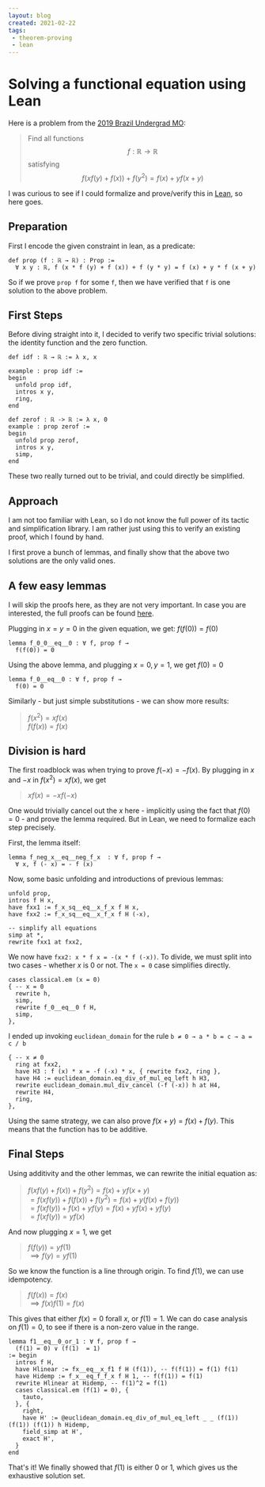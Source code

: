 ```yaml
---
layout: blog
created: 2021-02-22
tags:
 - theorem-proving
 - lean
---
```


Solving a functional equation using Lean
========================================

Here is a problem from the [2019 Brazil Undergrad MO](https://artofproblemsolving.com/community/c1018411_2019_brazil_undergrad_mo):  
> Find all functions $$f: \mathbb{R} \rightarrow \mathbb{R}$$ satisfying $$ f(x f(y) + f(x)) + f(y^2) = f(x) + y f(x + y)$$

I was curious to see if I could formalize and prove/verify this in [Lean](https://leanprover.github.io/), so here goes.

Preparation
-----------

First I encode the given constraint in lean, as a predicate:

```lean
def prop (f : ℝ → ℝ) : Prop := 
  ∀ x y : ℝ, f (x * f (y) + f (x)) + f (y * y) = f (x) + y * f (x + y)
```

So if we prove `prop f` for some `f`, then we have verified that `f` is one solution to the above problem.

First Steps
-----------

Before diving straight into it, I decided to verify two specific trivial solutions: the identity function and the zero function.

```lean
def idf : ℝ → ℝ := λ x, x

example : prop idf :=
begin
  unfold prop idf,
  intros x y,
  ring,
end
```

```lean
def zerof : ℝ -> ℝ := λ x, 0
example : prop zerof :=
begin
  unfold prop zerof,
  intros x y,
  simp,
end
```

These two really turned out to be trivial, and could directly be simplified.

Approach
--------

I am not too familiar with Lean, so I do not know the full power of its tactic and simplification library. I am rather just using this to verify an existing proof, which I found by hand. 

I first prove a bunch of lemmas, and finally show that the above two solutions are the only valid ones.

A few easy lemmas
-----------------

I will skip the proofs here, as they are not very important. In case you are interested, the full proofs can be found [here](https://gist.github.com/anurudhp/9c60e89a5609fa935a5e890c3b9c0aa4).

Plugging in $x = y = 0$ in the given equation, we get: $f(f(0)) = f(0)$
```lean
lemma f_0_0__eq__0 : ∀ f, prop f → 
  f(f(0)) = 0
```

Using the above lemma, and plugging $x = 0, y = 1$, we get $f(0) = 0$
```lean
lemma f_0__eq__0 : ∀ f, prop f → 
  f(0) = 0
```

Similarly - but just simple substitutions - we can show more results:
> $f(x^2) = x f(x)$  
> $f(f(x)) = f(x)$

Division is hard
----------------

The first roadblock was when trying to prove $f(-x) = -f(x)$.
By plugging in $x$ and $-x$ in $f(x^2) = x f(x)$, we get
> $x f(x) = -x f(-x)$

One would trivially cancel out the $x$ here - implicitly using the fact that $f(0) = 0$ - and prove the lemma required.
But in Lean, we need to formalize each step precisely.

First, the lemma itself:
```lean
lemma f_neg_x__eq__neg_f_x  : ∀ f, prop f → 
  ∀ x, f (- x) = - f (x)
```

Now, some basic unfolding and introductions of previous lemmas:
```lean
unfold prop,
intros f H x,
have fxx1 := f_x_sq__eq__x_f_x f H x,
have fxx2 := f_x_sq__eq__x_f_x f H (-x),

-- simplify all equations
simp at *,
rewrite fxx1 at fxx2,
```

We now have `fxx2: x * f x = -(x * f (-x))`. To divide, we must split into two cases - whether $x$ is $0$ or not. The `x = 0` case simplifies directly.

```lean
cases classical.em (x = 0)
{ -- x = 0
  rewrite h,
  simp,
  rewrite f_0__eq__0 f H,
  simp,
},
```

I ended up invoking `euclidean_domain` for the rule `b ≠ 0 → a * b = c → a = c / b`
```lean
{ -- x ≠ 0
  ring at fxx2,
  have H3 : f (x) * x = -f (-x) * x, { rewrite fxx2, ring },
  have H4 := euclidean_domain.eq_div_of_mul_eq_left h H3,
  rewrite euclidean_domain.mul_div_cancel (-f (-x)) h at H4,
  rewrite H4,
  ring,
},
```

Using the same strategy, we can also prove $f(x + y) = f(x) + f(y)$. This means that the function has to be additive.

Final Steps
-----------

Using additivity and the other lemmas, we can rewrite the initial equation as:
> $f(x f(y) + f(x)) + f(y^2) = f(x) + y f(x + y)$  
> $= f(x f(y)) + f(f(x)) + f(y^2) = f(x) + y (f(x) + f(y))$  
> $= f(x f(y)) + f(x) + y f(y) = f(x) + y f(x) + y f(y)$  
> $= f(x f(y)) = y f(x)$  

And now plugging $x = 1$, we get
> $f(f(y)) = y f(1)$  
> $\implies f(y) = y f(1)$

So we know the function is a line through origin. To find $f(1)$, we can use idempotency.
> $f(f(x)) = f(x)$  
> $\implies f(x) f(1) = f(x)$  

This gives that either $f(x) = 0$ forall $x$, or $f(1) = 1$.
We can do case analysis on $f(1) = 0$, to see if there is a non-zero value in the range.
```lean
lemma f1__eq__0_or_1 : ∀ f, prop f →
  (f(1) = 0) ∨ (f(1)  = 1)
:= begin
  intros f H,
  have Hlinear := fx__eq__x_f1 f H (f(1)), -- f(f(1)) = f(1) f(1)
  have Hidemp := f_x__eq_f_f_x f H 1, -- f(f(1)) = f(1)
  rewrite Hlinear at Hidemp, -- f(1)^2 = f(1)
  cases classical.em (f(1) = 0), {
    tauto,
  }, {
    right,
    have H' := @euclidean_domain.eq_div_of_mul_eq_left _ _ (f(1)) (f(1)) (f(1)) h Hidemp,
    field_simp at H',
    exact H',
  }
end
```

That's it! We finally showed that $f(1)$ is either 0 or 1, which gives us the exhaustive solution set.
